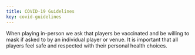 ```yaml
---
title: COVID-19 Guidelines
key: covid-guidelines
---
```

When playing in-person we ask that players be vaccinated and be willing to mask if asked to by an individual player or venue. It is important that all players feel safe and respected with their personal health choices.